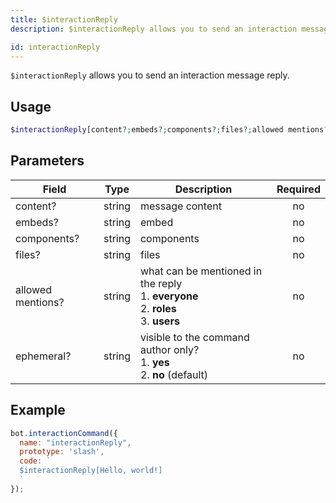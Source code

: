 ```yaml
---
title: $interactionReply 
description: $interactionReply allows you to send an interaction message reply.

id: interactionReply
---
```


`$interactionReply` allows you to send an interaction message reply.

## Usage

```php
$interactionReply[content?;embeds?;components?;files?;allowed mentions?;ephemeral ?]
```

## Parameters 


| Field     | Type    | Description                                        | Required |
|-----------|---------|----------------------------------------------------| :------: |
| content?    | string  | message content                             | no      |
| embeds?    | string  | embed                             | no      |
| components?    | string  | components                             | no      |
| files?    | string  | files                             | no      |
| allowed mentions?    | string  | what can be mentioned in the reply <br /> 1. **everyone** <br /> 2. **roles** <br /> 3. **users**                           | no      |
| ephemeral?    | string  | visible to the command author only? <br /> 1. **yes** <br /> 2. **no** (default)                             | no      |


## Example

```javascript
bot.interactionCommand({
  name: "interactionReply",
  prototype: 'slash',
  code: `
  $interactionReply[Hello, world!]
  `
});
```
